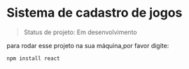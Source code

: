 <h1>Sistema de cadastro de jogos</h1>

>Status de projeto: Em desenvolvimento

para rodar esse projeto na sua máquina,por favor digite:

```
npm install react
```
